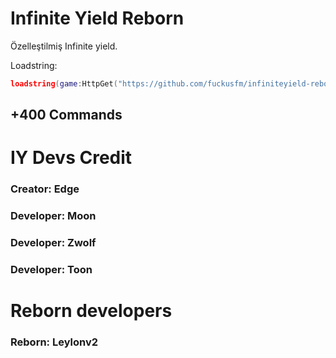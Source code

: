 # Infinite Yield Reborn
Özelleştilmiş Infinite yield.

Loadstring:
```lua
loadstring(game:HttpGet("https://github.com/fuckusfm/infiniteyield-reborn/raw/master/source"))()
```

## +400 Commands

# IY Devs Credit 
### Creator: Edge

### Developer: Moon
### Developer: Zwolf
### Developer: Toon

# Reborn developers
### Reborn: Leylonv2
